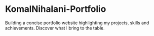 # KomalNihalani-Portfolio
Building a concise portfolio website highlighting my projects, skills and achievements. Discover what I bring to the table.
